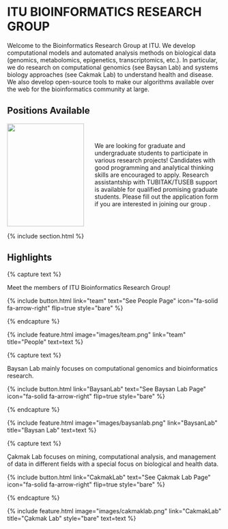---
---

# ITU BIOINFORMATICS RESEARCH GROUP

Welcome to the Bioinformatics Research Group at ITU. We develop computational models and automated analysis methods on biological data (genomics, metabolomics, epigenetics, transcriptomics, etc.). In particular, we do research on computational genomics (see <a href="/BaysanLab/" style="text-decoration: none;">Baysan Lab</a>) and systems biology approaches (see <a href="/CakmakLab/" style="text-decoration: none;">Cakmak Lab</a>) to understand health and disease. We also develop open-source tools to make our algorithms available over the web for the bioinformatics community at large.

## Positions Available

<div style="display: flex; align-items: center; justify-content: center;">
  <img src="/github-page-baysanlab/images/research_student_bg.png" width="180" height="240" style="margin-right: 25px;">

  <p style="gap: 20px;">
  We are looking for graduate and undergraduate students to participate in various research projects! Candidates with good programming and analytical thinking skills are encouraged to apply. Research assistantship with TUBITAK/TUSEB support is available for qualified promising graduate students. Please fill out <a href="https://docs.google.com/forms/d/e/1FAIpQLSeHzXpqPr0JQ2X71AHkqUtZ17Yes0GLKx1S9pLV0yDZABxjCw/viewform" style="text-decoration: none;">the application form</a> if you are interested in joining our group .
  </p>
</div>

{% include section.html %}

## Highlights

{% capture text %}

Meet the members of ITU Bioinformatics Research Group!

{%
  include button.html
  link="team"
  text="See People Page"
  icon="fa-solid fa-arrow-right"
  flip=true
  style="bare"
%}

{% endcapture %}

{%
  include feature.html
  image="images/team.png"
  link="team"
  title="People"
  text=text
%}

{% capture text %}

Baysan Lab mainly focuses on computational genomics and bioinformatics research.

{%
  include button.html
  link="BaysanLab"
  text="See Baysan Lab Page"
  icon="fa-solid fa-arrow-right"
  flip=true
  style="bare"
%}

{% endcapture %}

{%
  include feature.html
  image="images/baysanlab.png"
  link="BaysanLab"
  title="Baysan Lab"
  text=text
%}

{% capture text %}

Çakmak Lab focuses on mining, computational analysis, and management of data in different fields with a special focus on biological and health data.

{%
  include button.html
  link="CakmakLab"
  text="See Çakmak Lab Page"
  icon="fa-solid fa-arrow-right"
  flip=true
  style="bare"
%}

{% endcapture %}

{%
  include feature.html
  image="images/cakmaklab.png"
  link="CakmakLab"
  title="Çakmak Lab"
  style="bare"
  text=text
%}
